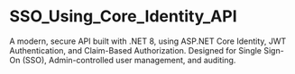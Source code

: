 # SSO_Using_Core_Identity_API
A modern, secure API built with .NET 8, using ASP.NET Core Identity, JWT Authentication, and Claim-Based Authorization. Designed for Single Sign-On (SSO), Admin-controlled user management, and auditing.
